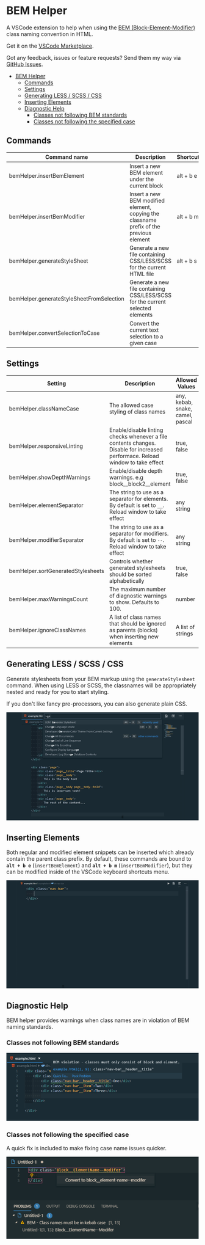 # BEM Helper

A VSCode extension to help when using the [BEM (Block-Element-Modifier)](http://getbem.com/naming) class naming convention in HTML.

Get it on the [VSCode Marketplace](https://marketplace.visualstudio.com/items?itemName=Box-Of-Hats.bemhelper).

Got any feedback, issues or feature requests? Send them my way via [GitHub Issues](https://github.com/Box-Of-Hats/Bem-VSCode-Extension/issues/new).

- [BEM Helper](#bem-helper)
  - [Commands](#commands)
  - [Settings](#settings)
  - [Generating LESS / SCSS / CSS](#generating-less--scss--css)
  - [Inserting Elements](#inserting-elements)
  - [Diagnostic Help](#diagnostic-help)
    - [Classes not following BEM standards](#classes-not-following-bem-standards)
    - [Classes not following the specified case](#classes-not-following-the-specified-case)

## Commands

| Command name                              | Description                                                                             | Shortcut  |
| ----------------------------------------- | --------------------------------------------------------------------------------------- | --------- |
| bemHelper.insertBemElement                | Insert a new BEM element under the current block                                        | alt + b e |
| bemHelper.insertBemModifier               | Insert a new BEM modified element, copying the classname prefix of the previous element | alt + b m |
| bemHelper.generateStyleSheet              | Generate a new file containing CSS/LESS/SCSS for the current HTML file                  | alt + b s |
| bemHelper.generateStyleSheetFromSelection | Generate a new file containing CSS/LESS/SCSS for the current selected elements          |           |
| bemHelper.convertSelectionToCase          | Convert the current text selection to a given case                                      |           |

## Settings

| Setting                            | Description                                                                                                                    | Allowed Values                   |
| ---------------------------------- | ------------------------------------------------------------------------------------------------------------------------------ | -------------------------------- |
| bemHelper.classNameCase            | The allowed case styling of class names                                                                                        | any, kebab, snake, camel, pascal |
| bemHelper.responsiveLinting        | Enable/disable linting checks whenever a file contents changes. Disable for increased performace. Reload window to take effect | true, false                      |
| bemHelper.showDepthWarnings        | Enable/disable depth warnings. e.g block\_\_block2\_\_element                                                                  | true, false                      |
| bemHelper.elementSeparator         | The string to use as a separator for elements. By default is set to `__`. Reload window to take effect                         | any string                       |
| bemHelper.modifierSeparator        | The string to use as a separator for modifiers. By default is set to `--`. Reload window to take effect                        | any string                       |
| bemHelper.sortGeneratedStylesheets | Controls whether generated stylesheets should be sorted alphabetically                                                         | true, false                      |
| bemHelper.maxWarningsCount         | The maximum number of diagnostic warnings to show. Defaults to 100.                                                            | number                           |
| bemHelper.ignoreClassNames         | A list of class names that should be ignored as parents (blocks) when inserting new elements                                   | A list of strings                |

## Generating LESS / SCSS / CSS

Generate stylesheets from your BEM markup using the `generateStylesheet` command. When using LESS or SCSS, the classnames will be appropriately nested and ready for you to start styling.

If you don't like fancy pre-processors, you can also generate plain CSS.

![Generating a stylesheet from HTML](images/generate_stylesheet.gif)

## Inserting Elements

Both regular and modified element snippets can be inserted which already contain the parent class prefix. By default, these commands are bound to **`alt + b e`** (`insertBemElement`) and **`alt + b m`** (`insertBemModifier`), but they can be modified inside of the VSCode keyboard shortcuts menu.

![Inserting a BEM child element](images/add_child_element.gif)

## Diagnostic Help

BEM helper provides warnings when class names are in violation of BEM naming standards.

### Classes not following BEM standards

![Class name warnings](images/diagnostics_example.png)

### Classes not following the specified case

A quick fix is included to make fixing case name issues quicker.

![Code quick fix for incorrect class name casing](images/quickfix.png)
